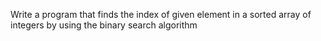 Write a program that finds the index of given
element in a sorted array of integers by using the
binary search algorithm
